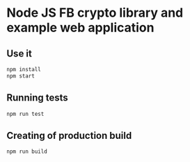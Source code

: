 # Node JS FB crypto library and example web application


## Use it

```bash
npm install
npm start
```


## Running tests

```bash
npm run test
```


## Creating of production build

```bash
npm run build
```


